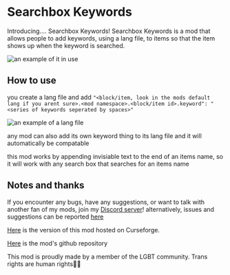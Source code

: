 # Searchbox Keywords
Introducing.... Searchbox Keywords! Searchbox Keywords is a mod that allows people to add keywords, using a lang file, to items so that the item shows up when the keyword is searched.

![an example of it in use](https://cdn-raw.modrinth.com/data/az2vzjlu/images/7701dd49afa5f3f0c7a9cba15ba5ff7e234a6f3a.png)

## How to use
you create a lang file and add 
`"<block/item, look in the mods default lang if you arent sure>.<mod namespace>.<block/item id>.keyword": "<series of keywords seperated by spaces>"`


![an example of a lang file](https://cdn-raw.modrinth.com/data/az2vzjlu/images/b182833a57c9d60eac83a62981acf67e5417dece.png)

any mod can also add its own keyword thing to its lang file and it will automatically be compatable

this mod works by appending invisiable text to the end of an items name, so it will work with any search box that searches for an items name

## Notes and thanks
If you encounter any bugs, have any suggestions, or want to talk with another fan of my mods, join my [Discord server](https://discord.gg/VEqBsVaQFy)! alternatively, issues and suggestions can be reported [here](https://github.com/caittastic/searchbox_keywords/issues)

[Here](https://www.curseforge.com/minecraft/mc-mods/searchbox-keywords) is the version of this mod hosted on Curseforge.

[Here](https://github.com/caittastic/searchbox_keywords) is the mod's github repository

This mod is proudly made by a member of the LGBT community. Trans rights are human rights🏳️‍⚧️
